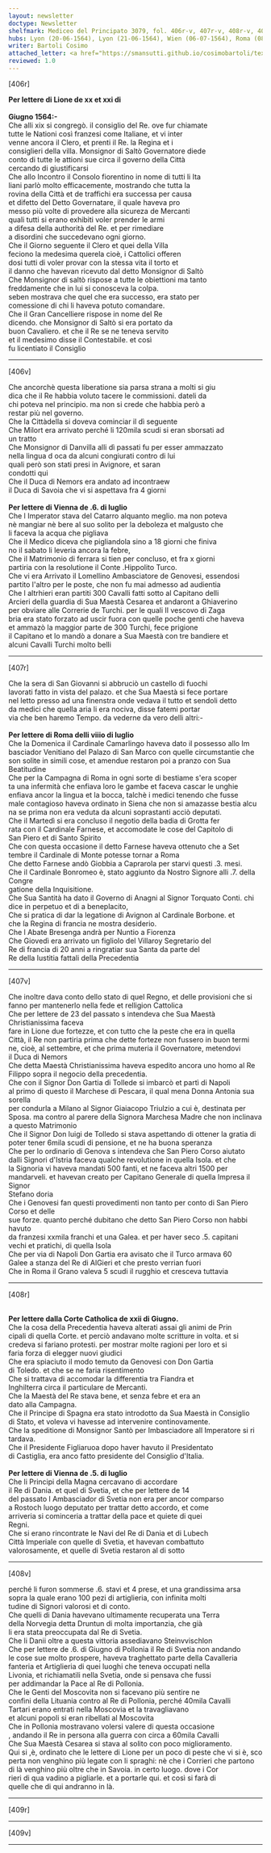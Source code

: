 ```yaml
---
layout: newsletter
doctype: Newsletter
shelfmark: Mediceo del Principato 3079, fol. 406r-v, 407r-v, 408r-v, 409r-v
hubs: Lyon (20-06-1564), Lyon (21-06-1564), Wien (06-07-1564), Roma (08-07-1564), Spanish Court (22-06-1564), Wien (05-07-1564)
writer: Bartoli Cosimo
attached_letter: <a href="https://smansutti.github.io/cosimobartoli/texts/2977_006/">2977_006</a>
reviewed: 1.0
---
```


[406r]  
  
  
<strong>Per lettere di Lione de xx et xxi di</strong>  
<br/><strong>Giugno 1564:-</strong>  
Che alli xix si congregò. il consiglio del Re. ove fur chiamate  
tutte le Nationi così franzesi come Italiane, et vi inter  
venne ancora il Clero, et prenti il Re. la Regina et i  
consiglieri della villa. Monsignor di Saltò Governatore diede  
conto di tutte le attioni sue circa il governo della Città  
cercando di giustificarsi  
Che allo Incontro il Consolo fiorentino in nome di tutti li Ita  
liani parlò molto efficacemente, mostrando che tutta la  
rovina della Città et de traffichi era successa per causa  
et difetto del Detto Governatare, il quale haveva pro  
messo più volte di provedere alla sicureza de Mercanti  
quali tutti si erano exhibiti voler prender le armi  
a difesa della authorità del Re. et per rimediare  
a disordini che succedevano ogni giorno.  
Che il Giorno seguente il Clero et quei della Villa  
feciono la medesima querela cioè, i Cattolici offeren  
dosi tutti di voler provar con la stessa vita il torto et  
il danno che havevan ricevuto dal detto Monsignor di Saltò  
Che Monsignor di saltò rispose a tutte le obiettioni ma tanto  
freddamente che in lui si conosceva la colpa.  
seben mostrava che quel che era successo, era stato per  
comessione di chi li haveva potuto comandare.  
Che il Gran Cancelliere rispose in nome del Re  
dicendo. che Monsignor di Saltò si era portato da  
buon Cavaliero. et che il Re se ne teneva servito  
et il medesimo disse il Contestabile. et così  
fu licentiato il Consiglio  
  
---  

[406v]  
  
  
Che ancorchè questa liberatione sia parsa strana a molti si giu  
dica che il Re habbia voluto tacere le commissioni. dateli da  
chi poteva nel principio. ma non si crede che habbia però a  
restar più nel governo.  
Che la Cittàdella si doveva cominciar il dì seguente  
Che Milort era arrivato perché li 120mila scudi si eran sborsati ad  
un tratto  
Che Monsignor di Danvilla alli dì passati fu per esser ammazzato  
nella lingua d oca da alcuni congiurati contro di lui  
quali però son stati presi in Avignore, et saran  
condotti qui  
Che il Duca di Nemors era andato ad incontraew  
il Duca di Savoia che vi si aspettava fra 4 giorni  
<br/><strong>Per lettere di Vienna de .6. di luglio</strong>  
Che l Imperator stava del Catarro alquanto meglio. ma non poteva  
nè mangiar nè bere al suo solito per la deboleza et malgusto che  
li faceva la acqua che pigliava  
Che il Medico diceva che pigliandola sino a 18 giorni che finiva  
no il sabato li leveria ancora la febre,  
Che il Matrimonio di ferrara si tien per concluso, et fra x giorni  
partiria con la resolutione il Conte .Hippolito Turco.  
Che vi era Arrivato il Lomellino Ambasciatore de Genovesi, essendosi  
partito l'altro per le poste, che non fu mai admesso ad audientia  
Che l altrhieri eran partiti 300 Cavalli fatti sotto al Capitano delli  
Arcieri della guardia di Sua Maestà Cesarea et andaront a Ghiaverino  
per obviare alle Correrie de Turchi. per le quali Il vescovo di Zaga  
bria era stato forzato ad uscir fuora con quelle poche genti che haveva  
et ammazò la maggior parte de 300 Turchi, fece prigione  
il Capitano et lo mandò a donare a Sua Maestà con tre bandiere et  
alcuni Cavalli Turchi molto belli  
  
---  

[407r]  
  
  
Che la sera di San Giovanni si abbruciò un castello di fuochi  
lavorati fatto in vista del palazo. et che Sua Maestà si fece portare  
nel letto presso ad una finenstra onde vedava il tutto et sendoli detto  
da medici che quella aria li era nociva, disse fatemi portar  
via che ben haremo Tempo. da vederne da vero delli altri:-  
<br/><strong>Per lettere di Roma delli viiio di luglio</strong>  
Che la Domenica il Cardinale Camarlingo haveva dato il possesso allo Im  
basciador Venitiano del Palazo di San Marco con quelle circumstantie che  
son solite in simili cose, et amendue restaron poi a pranzo con Sua Beatitudine  
Che per la Campagna di Roma in ogni sorte di bestiame s'era scoper  
ta una infermità che enfiava loro le gambe et faceva cascar le unghie  
enfiava ancor la lingua et la bocca, talchè i medici tenendo che fusse  
male contagioso haveva ordinato in Siena che non si amazasse bestia alcu  
na se prima non era veduta da alcuni soprastanti acciò deputati.  
Che il Martedì si era concluso il negotio della badia di Grotta fer  
rata con il Cardinale Farnese, et accomodate le cose del Capitolo di  
San Piero et di Santo Spirito  
Che con questa occasione il detto Farnese haveva ottenuto che a Set  
tembre il Cardinale di Monte potesse tornar a Roma  
Che detto Farnese andò Giobbia a Caprarola per starvi questi .3. mesi.  
Che il Cardinale Bonromeo è, stato aggiunto da Nostro Signore alli .7. della Congre  
gatione della Inquisitione.  
Che Sua Santità ha dato il Governo di Anagni al Signor Torquato Conti. chi  
dice in perpetuo et di a beneplacito,  
Che si pratica di dar la legatione di Avignon al Cardinale Borbone. et  
che la Regina di francia ne mostra desiderio.  
Che l Abate Bresenga andrà per Nuntio a Fiorenza  
Che Giovedì era arrivato un figliolo del Villaroy Segretario del  
Re di francia di 20 anni a ringratiar sua Santa da parte del  
Re della Iustitia fattali della Precedentia  
  
---  

[407v]  
  
  
Che inoltre dava conto dello stato di quel Regno, et delle provisioni che si  
fanno per mantenerlo nella fede et relligion Cattolica  
Che per lettere de 23 del passato s intendeva che Sua Maestà Christianissima faceva  
fare in Lione due fortezze, et con tutto che la peste che era in quella  
Città, il Re non partiria prima che dette forteze non fussero in buon termi  
ne, cioè, al settembre, et che prima muteria il Governatore, metendovi  
il Duca di Nemors  
Che detta Maestà Christianissima haveva espedito ancora uno homo al Re  
Filippo sopra il negocio della precedentia.  
Che con il Signor Don Gartia di Tollede si imbarcò et partì di Napoli  
al primo di questo il Marchese di Pescara, il qual mena Donna Antonia sua sorella  
per condurla a Milano al Signor Giaiacopo Triulzio a cui è, destinata per  
Sposa. ma contro al parere della Signora Marchesa Madre che non inclinava  
a questo Matrimonio  
Che il Signor Don luigi de Tolledo si stava aspettando di ottener la gratia di  
poter tener 6mila scudi di pensione, et ne ha buona speranza  
Che per lo ordinario di Genova s intendeva che San Piero Corso aiutato  
dalli Signori d'Istria faceva qualche revolutione in quella Isola. et che  
la Signoria vi haveva mandati 500 fanti, et ne faceva altri 1500 per  
mandarveli. et havevan creato per Capitano Generale di quella Impresa il Signor  
Stefano doria  
Che i Genovesi fan questi provedimenti non tanto per conto di San Piero Corso et delle  
sue forze. quanto perché dubitano che detto San Piero Corso non habbi havuto  
da franzesi xxmila franchi et una Galea. et per haver seco .5. capitani  
vechi et pratichi, di quella Isola  
Che per via di Napoli Don Gartia era avisato che il Turco armava 60  
Galee a stanza del Re di AlGieri et che presto verrian fuori  
Che in Roma il Grano valeva 5 scudi il rugghio et cresceva tuttavia   
  
---  

[408r]  
  
  
<br/><strong>Per lettere dalla Corte Catholica de xxii di Giugno.</strong>  
Che la cosa della Precedentia haveva alterati assai gli animi de Prin  
cipali di quella Corte. et perciò andavano molte scritture in volta. et si  
credeva si fariano protesti. per mostrar molte ragioni per loro et si  
faria forza di elegger nuovi giudici  
Che era spiaciuto il modo temuto da Genovesi con Don Gartia  
di Toledo. et che se ne faria risentimento  
Che si trattava di accomodar la differentia tra Fiandra et  
Inghilterra circa il particulare de Mercanti.  
Che la Maestà del Re stava bene, et senza febre et era an  
dato alla Campagna.  
Che il Principe di Spagna era stato introdotto da Sua Maestà in Consiglio  
di Stato, et voleva vi havesse ad intervenire continovamente.  
Che la speditione di Monsignor Santò per Imbasciadore all Imperatore si ri  
tardava.  
Che il Presidente Figliaruoa dopo haver havuto il Presidentato  
di Castiglia, era anco fatto presidente del Consiglio d'Italia.  
<br/><strong>Per lettere di Vienna de .5. di luglio</strong>  
Che li Principi della Magna cercavano di accordare  
il Re di Dania. et quel di Svetia, et che per lettere de 14  
del passato l Ambasciador di Svetia non era per ancor comparso  
a Rostoch luogo deputato per trattar detto accordo, et come  
arriveria si cominceria a trattar della pace et quiete di quei  
Regni.  
Che si erano rincontrate le Navi del Re di Dania et di Lubech  
Città Imperiale con quelle di Svetia, et havevan combattuto  
valorosamente, et quelle di Svetia restaron al di sotto  
  
---  

[408v]  
  
  
perché li furon sommerse .6. stavi et 4 prese, et una grandissima arsa  
sopra la quale erano 100 pezi di artiglieria, con infinita molti  
tudine di Signori valorosi et di conto.  
Che quelli di Dania havevano ultimamente recuperata una Terra  
della Norvegia detta Druntun di molta importanzia, che già  
li era stata preoccupata dal Re di Svetia.  
Che li Danii oltre a questa vittoria assediavano Steinvvischlon  
Che per lettere de .6. di Giugno di Pollonia il Re di Svetia non andando  
le cose sue molto prospere, haveva traghettato parte della Cavalleria  
fanteria et Artiglieria di quei luoghi che teneva occupati nella  
Livonia, et richiamatili nella Svetia, onde si pensava che fussi  
per addimandar la Pace al Re di Pollonia.  
Che le Genti del Moscovita non si facevano più sentire ne  
confini della Lituania contro al Re di Pollonia, perché 40mila Cavalli  
Tartari erano entrati nella Moscovia et la travagliavano  
et alcuni popoli si eran ribellati al Moscovita  
Che in Pollonia mostravano volersi valere di questa occasione  
, andando il Re in persona alla guerra con circa a 60mila Cavalli  
Che Sua Maestà Cesarea si stava al solito con poco miglioramento.  
Qui si ,è, ordinato che le lettere di Lione per un poco di peste che vi si è, sco  
perta non venghino più legate con li spraghi: nè che i Corrieri che partono  
di là venghino più oltre che in Savoia. in certo luogo. dove i Cor  
rieri di qua vadino a pigliarle. et a portarle qui. et così si farà di  
quelle che di qui andranno in là.  
  
---  

[409r]  
  
  
  
---  

[409v]  
  
  
  
---  

